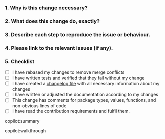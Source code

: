<!--
Thank you for contributing to Shopware! Please fill out this description template to help us to process your pull request.

Please make sure to fulfil our contribution guideline (https://developer.shopware.com/docs/resources/guidelines/code/contribution?category=shopware-platform-dev-en/contribution).

Do your changes need to be mentioned in the documentation?
Please create a second pull request at https://github.com/shopware/docs
-->

### 1. Why is this change necessary?


### 2. What does this change do, exactly?


### 3. Describe each step to reproduce the issue or behaviour.


### 4. Please link to the relevant issues (if any).


### 5. Checklist

- [ ] I have rebased my changes to remove merge conflicts
- [ ] I have written tests and verified that they fail without my change
- [ ] I have created a [changelog file](https://github.com/shopware/platform/blob/trunk/adr/workflow/2020-08-03-implement-New-Changelog.md) with all necessary information about my changes
- [ ] I have written or adjusted the documentation according to my changes
- [ ] This change has comments for package types, values, functions, and non-obvious lines of code
- [ ] I have read the contribution requirements and fulfil them.

copilot:summary

copilot:walkthrough
